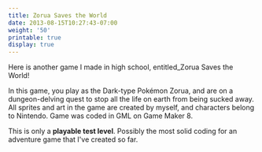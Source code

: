 ```yaml
---
title: Zorua Saves the World
date: 2013-08-15T10:27:43-07:00
weight: '50'
printable: true
display: true
---
```

Here is another game I made in high school, entitled_Zorua Saves the World!

In this game, you play as the Dark-type Pokémon Zorua, and are on a dungeon-delving quest to stop all the life on earth from being sucked away. All sprites and art in the game are created by myself, and characters belong to Nintendo. Game was coded in GML on Game Maker 8.

This is only a **playable test level**. Possibly the most solid coding for an adventure game that I've created so far.
